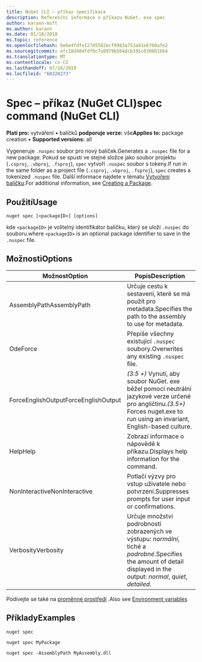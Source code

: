 ```yaml
---
title: NuGet CLI – příkaz specifikace
description: Referenční informace o příkazu NuGet. exe spec
author: karann-msft
ms.author: karann
ms.date: 01/18/2018
ms.topic: reference
ms.openlocfilehash: be6e4fdfe127d5582ecf9983a753a41e6760afe2
ms.sourcegitcommit: efc18d484fdf0c7a8979b564dcb191c030601bb4
ms.translationtype: MT
ms.contentlocale: cs-CZ
ms.lasthandoff: 07/18/2019
ms.locfileid: "68328273"
---
```

# <a name="spec-command-nuget-cli"></a><span data-ttu-id="92cf0-103">Spec – příkaz (NuGet CLI)</span><span class="sxs-lookup"><span data-stu-id="92cf0-103">spec command (NuGet CLI)</span></span>

<span data-ttu-id="92cf0-104">**Platí pro:** vytváření &bullet; balíčků **podporuje verze:** vše</span><span class="sxs-lookup"><span data-stu-id="92cf0-104">**Applies to:** package creation &bullet; **Supported versions:** all</span></span>

<span data-ttu-id="92cf0-105">Vygeneruje `.nuspec` soubor pro nový balíček.</span><span class="sxs-lookup"><span data-stu-id="92cf0-105">Generates a `.nuspec` file for a new package.</span></span> <span data-ttu-id="92cf0-106">Pokud se spustí ve stejné složce jako soubor projektu (`.csproj`, `.vbproj`, `.fsproj`), `spec` vytvoří `.nuspec` soubor s tokeny.</span><span class="sxs-lookup"><span data-stu-id="92cf0-106">If run in the same folder as a project file (`.csproj`, `.vbproj`, `.fsproj`), `spec` creates a tokenized `.nuspec` file.</span></span> <span data-ttu-id="92cf0-107">Další informace najdete v tématu [Vytvoření balíčku](../../create-packages/creating-a-package.md).</span><span class="sxs-lookup"><span data-stu-id="92cf0-107">For additional information, see [Creating a Package](../../create-packages/creating-a-package.md).</span></span>

## <a name="usage"></a><span data-ttu-id="92cf0-108">Použití</span><span class="sxs-lookup"><span data-stu-id="92cf0-108">Usage</span></span>

```cli
nuget spec [<packageID>] [options]
```

<span data-ttu-id="92cf0-109">kde `<packageID>` je volitelný identifikátor balíčku, který se uloží `.nuspec` do souboru.</span><span class="sxs-lookup"><span data-stu-id="92cf0-109">where `<packageID>` is an optional package identifier to save in the `.nuspec` file.</span></span>

## <a name="options"></a><span data-ttu-id="92cf0-110">Možnosti</span><span class="sxs-lookup"><span data-stu-id="92cf0-110">Options</span></span>

| <span data-ttu-id="92cf0-111">Možnost</span><span class="sxs-lookup"><span data-stu-id="92cf0-111">Option</span></span> | <span data-ttu-id="92cf0-112">Popis</span><span class="sxs-lookup"><span data-stu-id="92cf0-112">Description</span></span> |
| --- | --- |
| <span data-ttu-id="92cf0-113">AssemblyPath</span><span class="sxs-lookup"><span data-stu-id="92cf0-113">AssemblyPath</span></span> | <span data-ttu-id="92cf0-114">Určuje cestu k sestavení, které se má použít pro metadata.</span><span class="sxs-lookup"><span data-stu-id="92cf0-114">Specifies the path to the assembly to use for metadata.</span></span> |
| <span data-ttu-id="92cf0-115">Ode</span><span class="sxs-lookup"><span data-stu-id="92cf0-115">Force</span></span> | <span data-ttu-id="92cf0-116">Přepíše všechny existující `.nuspec` soubory.</span><span class="sxs-lookup"><span data-stu-id="92cf0-116">Overwrites any existing `.nuspec` file.</span></span> |
| <span data-ttu-id="92cf0-117">ForceEnglishOutput</span><span class="sxs-lookup"><span data-stu-id="92cf0-117">ForceEnglishOutput</span></span> | <span data-ttu-id="92cf0-118">*(3.5 +)* Vynutí, aby soubor NuGet. exe běžel pomocí neutrální jazykové verze určené pro angličtinu.</span><span class="sxs-lookup"><span data-stu-id="92cf0-118">*(3.5+)* Forces nuget.exe to run using an invariant, English-based culture.</span></span> |
| <span data-ttu-id="92cf0-119">Help</span><span class="sxs-lookup"><span data-stu-id="92cf0-119">Help</span></span> | <span data-ttu-id="92cf0-120">Zobrazí informace o nápovědě k příkazu.</span><span class="sxs-lookup"><span data-stu-id="92cf0-120">Displays help information for the command.</span></span> |
| <span data-ttu-id="92cf0-121">NonInteractive</span><span class="sxs-lookup"><span data-stu-id="92cf0-121">NonInteractive</span></span> | <span data-ttu-id="92cf0-122">Potlačí výzvy pro vstup uživatele nebo potvrzení.</span><span class="sxs-lookup"><span data-stu-id="92cf0-122">Suppresses prompts for user input or confirmations.</span></span> |
| <span data-ttu-id="92cf0-123">Verbosity</span><span class="sxs-lookup"><span data-stu-id="92cf0-123">Verbosity</span></span> | <span data-ttu-id="92cf0-124">Určuje množství podrobností zobrazených ve výstupu: *normální*, tiché a *podrobné*.</span><span class="sxs-lookup"><span data-stu-id="92cf0-124">Specifies the amount of detail displayed in the output: *normal*, *quiet*, *detailed*.</span></span> |

<span data-ttu-id="92cf0-125">Podívejte se také na [proměnné prostředí](cli-ref-environment-variables.md) .</span><span class="sxs-lookup"><span data-stu-id="92cf0-125">Also see [Environment variables](cli-ref-environment-variables.md)</span></span>

## <a name="examples"></a><span data-ttu-id="92cf0-126">Příklady</span><span class="sxs-lookup"><span data-stu-id="92cf0-126">Examples</span></span>

```cli
nuget spec

nuget spec MyPackage

nuget spec -AssemblyPath MyAssembly.dll
```
